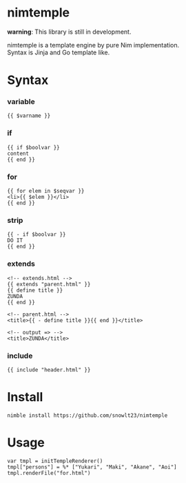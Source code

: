 
# nimtemple

**warning**: This library is still in development.

nimtemple is a template engine by pure Nim implementation.  
Syntax is Jinja and Go template like.

# Syntax

### variable
```
{{ $varname }}
```

### if
```
{{ if $boolvar }}
content
{{ end }}
```

### for
```
{{ for elem in $seqvar }}
<li>{{ $elem }}</li>
{{ end }}
```


### strip
```
{{ - if $boolvar }}
DO IT
{{ end }}
```

### extends
```
<!-- extends.html -->
{{ extends "parent.html" }}
{{ define title }}
ZUNDA
{{ end }}

<!-- parent.html -->
<title>{{ - define title }}{{ end }}</title>

<!-- output => -->
<title>ZUNDA</title>
```

### include
```
{{ include "header.html" }}
```

# Install

```
nimble install https://github.com/snowlt23/nimtemple
```

# Usage

```
var tmpl = initTempleRenderer()
tmpl["persons"] = %* ["Yukari", "Maki", "Akane", "Aoi"]
tmpl.renderFile("for.html")
```

